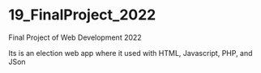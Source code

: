 # 19_FinalProject_2022
Final Project of Web Development 2022

Its is an election web app where it used with HTML, Javascript, PHP, and JSon

